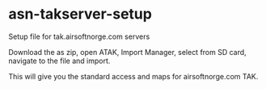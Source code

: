 # asn-takserver-setup
Setup file for tak.airsoftnorge.com servers

Download the as zip, open ATAK, Import Manager, select from SD card, navigate to the file and import.

This will give you the standard access and maps for airsoftnorge.com TAK. 
